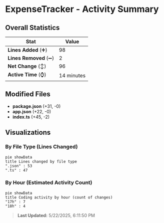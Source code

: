 # ExpenseTracker - Activity Summary 

## Overall Statistics

| Stat                   | Value                                                             |
| ---------------------- | ----------------------------------------------------------------- |
| **Lines Added** (➕)   | 98                                          |
| **Lines Removed** (➖) | 2                                        |
| **Net Change** (↕)    | 96                |
| **Active Time** (⌚)   | 14 minutes |


## Modified Files
- **package.json** (+31, -0)
- **app.json** (+22, -0)
- **index.ts** (+45, -2)

## Visualizations

### By File Type (Lines Changed)

```mermaid
pie showData
title Lines changed by file type
".json" : 53
".ts" : 47
```

### By Hour (Estimated Activity Count)

```mermaid
pie showData
title Coding activity by hour (count of changes)
"17h" : 7
"18h" : 4
```


> **Last Updated:** 5/22/2025, 6:11:50 PM
